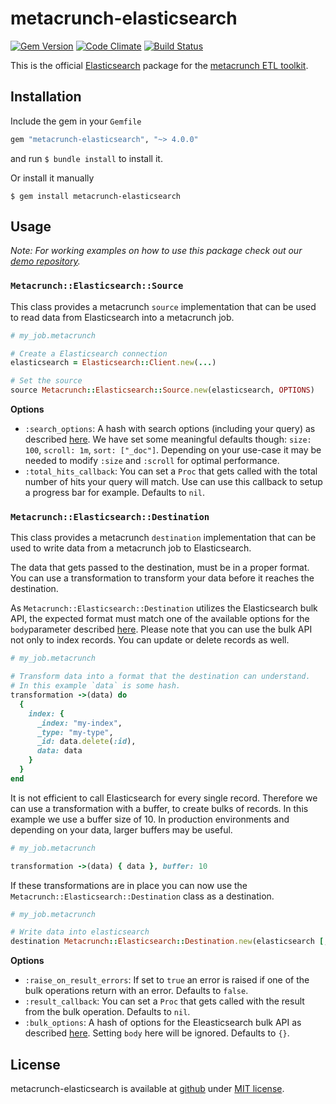metacrunch-elasticsearch
========================

[![Gem Version](https://badge.fury.io/rb/metacrunch-elasticsearch.svg)](http://badge.fury.io/rb/metacrunch-elasticsearch)
[![Code Climate](https://codeclimate.com/github/ubpb/metacrunch-elasticsearch/badges/gpa.svg)](https://codeclimate.com/github/ubpb/metacrunch-elasticsearch)
[![Build Status](https://travis-ci.org/ubpb/metacrunch-elasticsearch.svg)](https://travis-ci.org/ubpb/metacrunch-elasticsearch)

This is the official [Elasticsearch](https://www.elastic.co) package for the [metacrunch ETL toolkit](https://github.com/ubpb/metacrunch).

Installation
------------

Include the gem in your `Gemfile`

```ruby
gem "metacrunch-elasticsearch", "~> 4.0.0"
```

and run `$ bundle install` to install it.

Or install it manually

```
$ gem install metacrunch-elasticsearch
```

Usage
-----

*Note: For working examples on how to use this package check out our [demo repository](https://github.com/ubpb/metacrunch-demo).*

### `Metacrunch::Elasticsearch::Source`

This class provides a metacrunch `source` implementation that can be used to read data from Elasticsearch into a metacrunch job.

```ruby
# my_job.metacrunch

# Create a Elasticsearch connection 
elasticsearch = Elasticsearch::Client.new(...)

# Set the source
source Metacrunch::Elasticsearch::Source.new(elasticsearch, OPTIONS)
```

**Options**

* `:search_options`: A hash with search options (including your query) as described [here](https://github.com/elastic/elasticsearch-ruby/blob/master/elasticsearch-api/lib/elasticsearch/api/actions/search.rb). We have set some meaningful defaults though: `size: 100`, `scroll: 1m`, `sort: ["_doc"]`. Depending on your use-case it may be needed to modify `:size` and `:scroll` for optimal performance.
* `:total_hits_callback`: You can set a `Proc` that gets called with the total number of hits your query will match. Use can use this callback to setup a progress bar for example. Defaults to `nil`.


### `Metacrunch::Elasticsearch::Destination`

This class provides a metacrunch `destination` implementation that can be used to write data from a metacrunch job to Elasticsearch.

The data that gets passed to the destination, must be in a proper format. You can use a transformation to transform your data before it reaches the destination.

As `Metacrunch::Elasticsearch::Destination` utilizes the Elasticsearch bulk API, the expected format must match one of the available options for the `body`parameter described [here](https://github.com/elastic/elasticsearch-ruby/blob/master/elasticsearch-api/lib/elasticsearch/api/actions/bulk.rb). Please note that you can use the bulk API not only to index records. You can update or delete records as well.

```ruby
# my_job.metacrunch

# Transform data into a format that the destination can understand.
# In this example `data` is some hash.
transformation ->(data) do
  {
    index: {
      _index: "my-index",
      _type: "my-type",
      _id: data.delete(:id),
      data: data
    }
  }
end
```

It is not efficient to call Elasticsearch for every single record. Therefore we can use a transformation with a buffer, to create bulks of records. In this example we use a buffer size of 10. In production environments and depending on your data, larger buffers may be useful.

```ruby
# my_job.metacrunch

transformation ->(data) { data }, buffer: 10
```

If these transformations are in place you can now use the `Metacrunch::Elasticsearch::Destination` class as a destination.

```ruby
# my_job.metacrunch

# Write data into elasticsearch
destination Metacrunch::Elasticsearch::Destination.new(elasticsearch [, OPTIONS])
```

**Options**

* `:raise_on_result_errors`: If set to `true` an error is raised if one of the bulk operations return with an error. Defaults to `false`.
* `:result_callback`: You can set a `Proc` that gets called with the result from the bulk operation. Defaults to `nil`.
* `:bulk_options`: A hash of options for the Eleasticsearch bulk API as described [here](https://github.com/elastic/elasticsearch-ruby/blob/master/elasticsearch-api/lib/elasticsearch/api/actions/bulk.rb). Setting `body` here will be ignored. Defaults to `{}`.

License
-------

metacrunch-elasticsearch is available at [github](https://github.com/ubpb/metacrunch-elasticsearch) under [MIT license](https://github.com/ubpb/metacrunch-elasticsearch/blob/master/License.txt).
